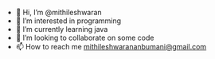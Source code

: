 - 👋 Hi, I’m @mithileshwaran
- 👀 I’m interested in programming
- 🌱 I’m currently learning java
- 💞️ I’m looking to collaborate on some code
- 📫 How to reach me mithileshwarananbumani@gmail.com

<!---
mithileshwaran is a ✨ special ✨ repository because its `README.md` (this file) appears on your GitHub profile.
You can click the Preview link to take a look at your changes.
--->
